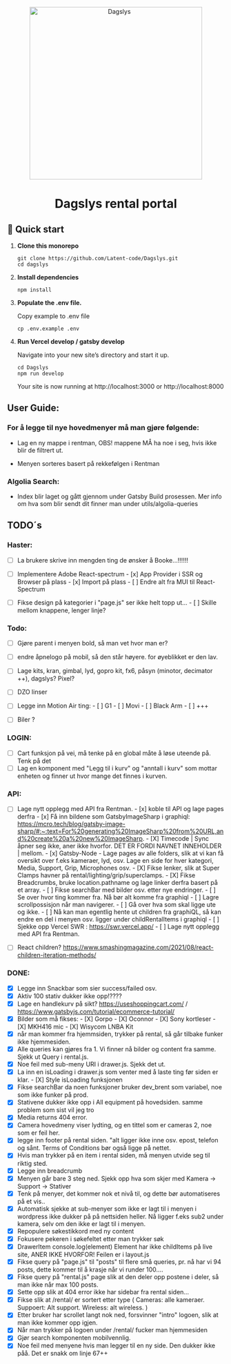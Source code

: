 <p align="center">
  <a href="https://www.dagslys.no/en/">
    <img alt="Dagslys" src="https://www.dagslys.no/wp-content/uploads/2019/02/dagslys-logo2.png" width="400" />
  </a>
</p>
<h1 align="center">
  Dagslys rental portal
</h1>

## 🚀 Quick start

1.  **Clone this monorepo**

    ```shell
    git clone https://github.com/Latent-code/Dagslys.git
    cd dagslys
    ```

2.  **Install dependencies**

    ```shell
    npm install
    ```

3.  **Populate the .env file.**

    Copy example to .env file

    ```shell
    cp .env.example .env
    ```

4.  **Run Vercel develop / gatsby develop**

    Navigate into your new site’s directory and start it up.

    ```shell
    cd Dagslys
    npm run develop
    ```

    Your site is now running at http://localhost:3000 or http://localhost:8000

## User Guide:

### For å legge til nye hovedmenyer må man gjøre følgende:

- Lag en ny mappe i rentman, OBS! mappene MÅ ha noe i seg, hvis ikke blir de filtrert ut.

- Menyen sorteres basert på rekkefølgen i Rentman

### Algolia Search:

- Index blir laget og gått gjennom under Gatsby Build prosessen. Mer info om hva som blir sendt dit finner man under utils/algolia-queries

## TODO´s

### Haster:

- [ ] La brukere skrive inn mengden ting de ønsker å Booke...!!!!!!

- [ ] Implementere Adobe React-spectrum - [x] App Provider i SSR og Browser på plass - [x] Import på plass - [ ] Endre alt fra MUI til React-Spectrum

- [ ] Fikse design på kategorier i "page.js" ser ikke helt topp ut... - [ ] Skille mellom knappene, lenger linje?

### Todo:

- [ ] Gjøre parent i menyen bold, så man vet hvor man er?

- [ ] endre åpnelogo på mobil, så den står høyere. for øyeblikket er den lav.

- [ ] Lage kits, kran, gimbal, lyd, gopro kit, fx6, påsyn (minotor, decimator ++), dagslys? Pixel?

- [ ] DZO linser
- [ ] Legge inn Motion Air ting: - [ ] G1 - [ ] Movi - [ ] Black Arm - [ ] +++

- [ ] Biler ?

### LOGIN:

- [ ] Cart funksjon på vei, må tenke på en global måte å løse uteende på. Tenk på det
- [ ] Lag en komponent med "Legg til i kurv" og "anntall i kurv" som mottar enheten og finner ut hvor mange det finnes i kurven.

### API:

- [ ] Lage nytt opplegg med API fra Rentman. - [x] koble til API og lage pages derfra - [x] Få inn bildene som GatsbyImageSharp i graphiql: https://mcro.tech/blog/gatsby-image-sharp/#:~:text=For%20generating%20ImageSharp%20from%20URL,and%20create%20a%20new%20ImageSharp. - [X] Timecode | Sync åpner seg ikke, aner ikke hvorfor. DET ER FORDI NAVNET INNEHOLDER | mellom. - [x] Gatsby-Node - Lage pages av alle folders, slik at vi kan få oversikt over f.eks kameraer, lyd, osv. Lage en side for hver kategori, Media, Support, Grip, Microphones osv. - [X] Fikse lenker, slik at Super Clamps havner på rental/lighting/grip/superclamps. - [X] Fikse Breadcrumbs, bruke location.pathname og lage linker derfra basert på et array. - [ ] Fikse searchBar med bilder osv. etter nye endringer. - [ ] Se over hvor ting kommer fra. Nå bør alt komme fra graphiql - [ ] Lagre scrollpossisjon når man navigerer. - [ ] Gå over hva som skal ligge ute og ikke. - [ ] Nå kan man egentlig hente ut children fra graphiQL, så kan endre en del i menyen osv. ligger under childRentalItems i graphiql - [ ] Sjekke opp Vercel SWR : https://swr.vercel.app/ - [ ] Lage nytt opplegg med API fra Rentman.

- [ ] React children? https://www.smashingmagazine.com/2021/08/react-children-iteration-methods/

### DONE:

- [x] Legge inn Snackbar som sier success/failed osv.
- [x] Aktiv 100 stativ dukker ikke opp!????
- [x] Lage en handlekurv på sikt? https://useshoppingcart.com/ / https://www.gatsbyjs.com/tutorial/ecommerce-tutorial/
- [x] Bilder som må fikses: - [X] Gorpo - [X] Oconnor - [X] Sony kortleser - [X] MKH416 mic - [X] Wisycom LNBA Kit
- [x] når man kommer fra hjemmsiden, trykker på rental, så går tilbake funker ikke hjemmesiden.
- [x] Alle queries kan gjøres fra 1. Vi finner nå bilder og content fra samme. Sjekk ut Query i rental.js.
- [x] Noe feil med sub-meny URI i drawer.js. Sjekk det ut.
- [x] La inn en isLoading i drawer.js som venter med å laste ting før siden er klar. - [X] Style isLoading funksjonen
- [x] Fikse searchBar da noen funksjoner bruker dev_brent som variabel, noe som ikke funker på prod.
- [x] Stativene dukker ikke opp i All equipment på hovedsiden. samme problem som sist vil jeg tro
- [x] Media returns 404 error.
- [x] Camera hovedmeny viser lydting, og en tittel som er cameras 2, noe som er feil her.
- [x] legge inn footer på rental siden. "alt ligger ikke inne osv. epost, telefon og sånt. Terms of Conditions bør også ligge på nettet.
- [x] Hvis man trykker på en item i rental siden, må menyen utvide seg til riktig sted.
- [x] Legge inn breadcrumb
- [x] Menyen går bare 3 steg ned. Sjekk opp hva som skjer med Kamera -> Support -> Stativer
- [x] Tenk på menyer, det kommer nok et nivå til, og dette bør automatiseres på et vis..
- [x] Automatisk sjekke at sub-menyer som ikke er lagt til i menyen i wordpress ikke dukker på på nettsiden heller. Nå ligger f.eks sub2 under kamera, selv om den ikke er lagt til i menyen.
- [x] Repopulere søkestikkord med ny content
- [x] Fokusere pekeren i søkefeltet etter man trykker søk
- [x] DrawerItem console.log(element) Element har ikke childItems på live site, ANER IKKE HVORFOR! Feilen er i layout.js
- [x] Fikse query på "page.js" til "posts" til flere små queries, pr. nå har vi 94 posts, dette kommer til å krasje når vi runder 100....
- [x] Fikse query på "rental.js" page slik at den deler opp postene i deler, så man ikke når max 100 posts.
- [x] Sette opp slik at 404 error ikke har sidebar fra rental siden...
- [x] Fikse slik at /rental/ er sortert etter type ( Cameras: alle kameraer. Suppoert: Alt support. Wireless: alt wireless. )
- [x] Etter bruker har scrollet langt nok ned, forsvinner "intro" logoen, slik at man ikke kommer opp igjen.
- [x] Når man trykker på logoen under /rental/ fucker man hjemmesiden
- [x] Gjør search komponenten mobilvennlig.
- [x] Noe feil med menyene hvis man legger til en ny side. Den dukker ikke påå. Det er snakk om linje 67++

